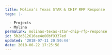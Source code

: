 ```yaml
---
title: Molina’s Texas STAR & CHIP RFP Response
tags: |-

  - Projects
  - Molina
permalink: molinas-texas-star-chip-rfp-response
id: 5b2d312616ae4e00bf9337ed
updated: '2018-07-11 20:50:44'
date: 2018-06-22 17:25:58
---
```

